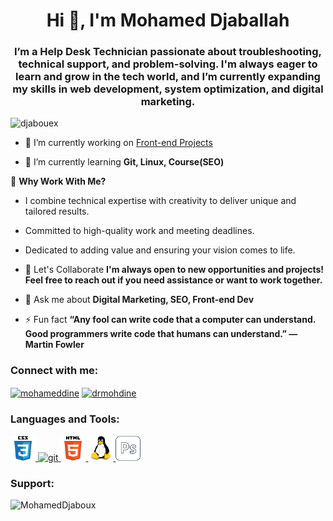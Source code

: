 <h1 align="center">Hi 👋, I'm Mohamed Djaballah</h1>
<h3 align="center">I’m a Help Desk Technician passionate about troubleshooting, technical support, and problem-solving. I'm always eager to learn and grow in the tech world, and I’m currently expanding my skills in web development, system optimization, and digital marketing.</h3>

<p align="left"> <img src="https://komarev.com/ghpvc/?username=djabouex&label=Profile%20views&color=0e75b6&style=flat" alt="djabouex" /> </p>

 - 🔭 I’m currently working on [Front-end Projects](https://github.com/Djabouex)

- 🌱 I’m currently learning **Git, Linux, Course(SEO)**

 🚀 **Why Work With Me?**

- I combine technical expertise with creativity to deliver unique and tailored results.
  
- Committed to high-quality work and meeting deadlines.
  
- Dedicated to adding value and ensuring your vision comes to life.

- 🤝 Let's Collaborate **I'm always open to new opportunities and projects! Feel free to reach out if you need assistance or want to work together.**

 - 💬 Ask me about **Digital Marketing, SEO, Front-end Dev**

- ⚡ Fun fact **“Any fool can write code that a computer can understand. Good programmers write code that humans can understand.” — Martin Fowler**

<h3 align="left">Connect with me:</h3>
<p align="left">
<a href="https://codepen.io/mohameddine" target="blank"><img align="center" src="https://raw.githubusercontent.com/rahuldkjain/github-profile-readme-generator/master/src/images/icons/Social/codepen.svg" alt="mohameddine" height="30" width="40" /></a>
<a href="https://twitter.com/drmohdine" target="blank"><img align="center" src="https://raw.githubusercontent.com/rahuldkjain/github-profile-readme-generator/master/src/images/icons/Social/twitter.svg" alt="drmohdine" height="30" width="40" /></a>
</p>

<h3 align="left">Languages and Tools:</h3>
<p align="left"> <a href="https://www.w3schools.com/css/" target="_blank" rel="noreferrer"> <img src="https://raw.githubusercontent.com/devicons/devicon/master/icons/css3/css3-original-wordmark.svg" alt="css3" width="40" height="40"/> </a> <a href="https://git-scm.com/" target="_blank" rel="noreferrer"> <img src="https://www.vectorlogo.zone/logos/git-scm/git-scm-icon.svg" alt="git" width="40" height="40"/> </a> <a href="https://www.w3.org/html/" target="_blank" rel="noreferrer"> <img src="https://raw.githubusercontent.com/devicons/devicon/master/icons/html5/html5-original-wordmark.svg" alt="html5" width="40" height="40"/> </a> <a href="https://www.linux.org/" target="_blank" rel="noreferrer"> <img src="https://raw.githubusercontent.com/devicons/devicon/master/icons/linux/linux-original.svg" alt="linux" width="40" height="40"/> </a> <a href="https://www.photoshop.com/en" target="_blank" rel="noreferrer"> <img src="https://raw.githubusercontent.com/devicons/devicon/master/icons/photoshop/photoshop-line.svg" alt="photoshop" width="40" height="40"/> </a> </p>

<h3 align="left">Support:</h3>
<p><a href="https://www.buymeacoffee.com/MohamedDjaboux" target="_blank"> <img align="left" src="https://cdn.buymeacoffee.com/buttons/v2/default-yellow.png" height="50" width="210" alt="MohamedDjaboux" /></a></p><br><br>


